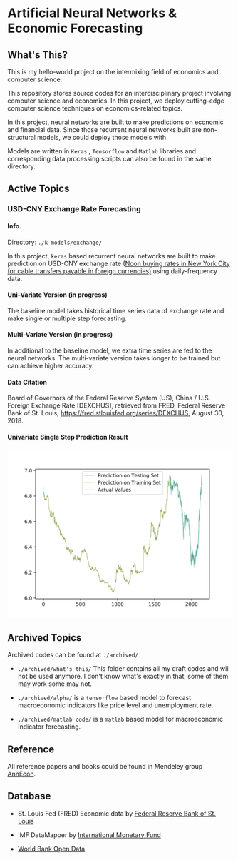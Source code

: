 # Artificial Neural Networks & Economic Forecasting

## What's This?

This is my hello-world project on the intermixing field of economics and computer science.



This repository stores source codes for an interdisciplinary project involving computer science and economics. In this project, we deploy cutting-edge computer science techniques on economics-related topics. 



In this project, neural networks are built to make predictions on economic and financial data. Since those recurrent neural networks built are non-structural models, we could deploy those models with 



 Models are written in  `Keras` , `Tensorflow` and `Matlab`  libraries and corresponding data processing scripts can also be found in the same directory.



## Active Topics

### USD-CNY Exchange Rate Forecasting

#### Info.

Directory: `./k models/exchange/`

In this project,  `keras` based recurrent neural networks are built to make prediction on USD-CNY exchange rate (<u>Noon buying rates in New York City for cable transfers payable in foreign currencies)</u> using daily-frequency data. 

#### Uni-Variate Version (in progress)

The baseline model takes historical time series data of exchange rate and make single or multiple step forecasting.

#### Multi-Variate Version (in progress)

In additional to the baseline model, we extra time series are fed to the neural networks. The multi-variate version takes longer to be trained but can achieve higher accuracy.

#### Data Citation

Board of Governors of the Federal Reserve System (US), China / U.S. Foreign Exchange Rate [DEXCHUS], retrieved from FRED, Federal Reserve Bank of St. Louis; https://fred.stlouisfed.org/series/DEXCHUS, August 30, 2018.



#### Univariate Single Step Prediction Result

![sample_output](https://github.com/TianyuDu/AnnEcon/blob/master/sample_output.svg)

## Archived Topics

Archived codes can be found at `./archived/`

* `./archived/what's this/`  This folder contains all my draft codes and will not be used anymore. I don't know what's exactly in that, some of them may work some may not.

* `./archived/alpha/`  is a `tensorflow` based model to forecast macroeconomic indicators like price level and unemployment rate.
* `./archived/matlab code/`  is a `matlab`  based model for macroeconomic indicator forecasting.

## Reference

All reference papers and books could be found in Mendeley group [AnnEcon](https://www.mendeley.com/community/annecon/). 

## Database

* St. Louis Fed (FRED) Economic data by [Federal Reserve Bank of St. Louis](https://fred.stlouisfed.org)

* IMF DataMapper by [International Monetary Fund](http://www.imf.org/external/datamapper/datasets)

* [World Bank Open Data](https://data.worldbank.org)




